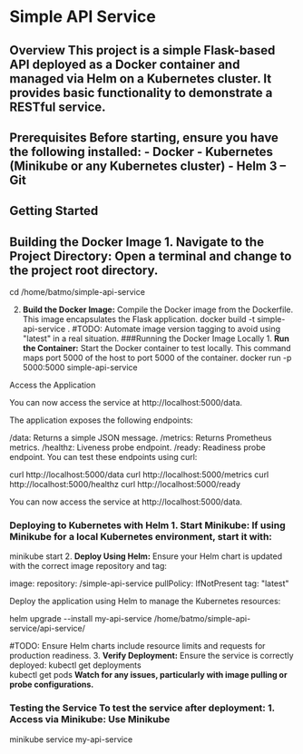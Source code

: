 # Simple API Service 

## Overview This project is a simple Flask-based API deployed as a Docker container and managed via Helm on a Kubernetes cluster. It provides basic functionality to demonstrate a RESTful service.
 ## Prerequisites Before starting, ensure you have the following installed: - Docker - Kubernetes (Minikube or any Kubernetes cluster) - Helm 3 – Git 

 ## Getting Started 

## Building the Docker Image 1. **Navigate to the Project Directory:** Open a terminal and change to the project root directory. 
cd /home/batmo/simple-api-service

2. **Build the Docker Image:** Compile the Docker image from the Dockerfile. This image encapsulates the Flask application. 
docker build -t simple-api-service .
#TODO: Automate image version tagging to avoid using "latest" in a real situation. 
###Running the Docker Image Locally 1. **Run the Container:** Start the Docker container to test locally. This command maps port 5000 of the host to port 5000 of the container. 
docker run -p 5000:5000 simple-api-service

Access the Application

You can now access the service at http://localhost:5000/data.

The application exposes the following endpoints:

/data: Returns a simple JSON message.
/metrics: Returns Prometheus metrics.
/healthz: Liveness probe endpoint.
/ready: Readiness probe endpoint.
You can test these endpoints using curl:

curl http://localhost:5000/data
curl http://localhost:5000/metrics
curl http://localhost:5000/healthz
curl http://localhost:5000/ready

You can now access the service at http://localhost:5000/data.
 ### Deploying to Kubernetes with Helm 1. **Start Minikube:** If using Minikube for a local Kubernetes environment, start it with: 
minikube start
2. **Deploy Using Helm:** 
Ensure your Helm chart is updated with the correct image repository and tag:

image:
  repository: <your-docker-registry>/simple-api-service
  pullPolicy: IfNotPresent
  tag: "latest"

Deploy the application using Helm to manage the Kubernetes resources:
 
helm upgrade --install my-api-service /home/batmo/simple-api-service/api-service/

#TODO: Ensure Helm charts include resource limits and requests for production readiness. 
3. **Verify Deployment:** Ensure the service is correctly deployed: 
kubectl get deployments  
  kubectl get pods
**Watch for any issues, particularly with image pulling or probe configurations.**
### Testing the Service To test the service after deployment: 1. **Access via Minikube:** Use Minikube 
minikube service my-api-service

